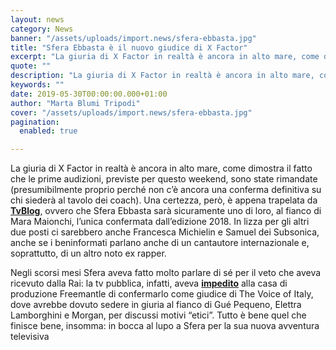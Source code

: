 ```yaml
---
layout: news
category: News
banner: "/assets/uploads/import.news/sfera-ebbasta.jpg"
title: "Sfera Ebbasta è il nuovo giudice di X Factor"
excerpt: "La giuria di X Factor in realtà è ancora in alto mare, come dimostra il fatto che le prime audizioni, previste per questo weekend, sono state rimandate (presumibilmente proprio perché non c’è ancora una conferma definitiva su chi siederà al tavolo dei coach). Una certezza, però, è appena trapelata da TvBlog, ovvero che Sfera Ebbasta [&hellip"
quote: ""
description: "La giuria di X Factor in realtà è ancora in alto mare, come dimostra il fatto che le prime audizioni, previste per questo weekend, sono state rimandate (presumibilmente proprio perché non c’è ancora una conferma definitiva su chi siederà al tavolo dei coach). Una certezza, però, è appena trapelata da TvBlog, ovvero che Sfera Ebbasta [&hellip"
keywords: ""
date: 2019-05-30T00:00:00.000+01:00
author: "Marta Blumi Tripodi"
cover: "/assets/uploads/import.news/sfera-ebbasta.jpg"
pagination:
  enabled: true

---
```


La giuria di X Factor in realtà è ancora in alto mare, come dimostra il fatto che le prime audizioni, previste per questo weekend, sono state rimandate (presumibilmente proprio perché non c’è ancora una conferma definitiva su chi siederà al tavolo dei coach). Una certezza, però, è appena trapelata da [**TvBlog**](https://www.tvblog.it/post/1654859/x-factor-13-rumors-nuovi-giurati?fbclid=IwAR2JwuiNAaNYn63kqQccAiXIAxyWN58ZOO4cW8bj5HkLwo%5Fx1uLlBiT6xPE), ovvero che Sfera Ebbasta sarà sicuramente uno di loro, al fianco di Mara Maionchi, l’unica confermata dall’edizione 2018\. In lizza per gli altri due posti ci sarebbero anche Francesca Michielin e Samuel dei Subsonica, anche se i beninformati parlano anche di un cantautore internazionale e, soprattutto, di un altro noto ex rapper.

Negli scorsi mesi Sfera aveva fatto molto parlare di sé per il veto che aveva ricevuto dalla Rai: la tv pubblica, infatti, aveva [**impedito**](https://hotmc.com/sfera-ebbasta-escluso-the-voice-per-i-fatti-di-corinaldo/) alla casa di produzione Freemantle di confermarlo come giudice di The Voice of Italy, dove avrebbe dovuto sedere in giuria al fianco di Gué Pequeno, Elettra Lamborghini e Morgan, per discussi motivi “etici”. Tutto è bene quel che finisce bene, insomma: in bocca al lupo a Sfera per la sua nuova avventura televisiva